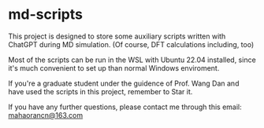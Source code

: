 # md-scripts

This project is designed to store some auxiliary scripts written with ChatGPT during MD simulation.
(Of course, DFT calculations including, too)

Most of the scripts can be run in the WSL with Ubuntu 22.04 installed, since it's much convenient to set up than normal Windows enviroment. 

If you're a graduate student under the guidence of Prof. Wang Dan and have used the scripts in this project, remember to Star it.


If you have any further questions, please contact me through this email: mahaorancn@163.com
